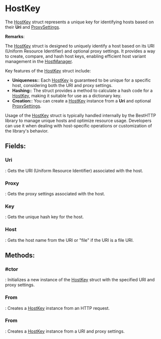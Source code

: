 # HostKey

The [HostKey](../HostSetting/HostKey.md) struct represents a unique key for identifying hosts based on their **Uri** and [ProxySettings](../Settings/ProxySettings.md). 

**Remarks**:

The [HostKey](../HostSetting/HostKey.md) struct is designed to uniquely identify a host based on its URI (Uniform Resource Identifier) and optional proxy settings. It provides a way to create, compare, and hash host keys, enabling efficient host variant management in the [HostManager](../HostSetting/HostManager.md). 

 Key features of the [HostKey](../HostSetting/HostKey.md) struct include: 

- **Uniqueness:**:  Each [HostKey](../HostSetting/HostKey.md) is guaranteed to be unique for a specific host, considering both the URI and proxy settings. 
- **Hashing:**:  The struct provides a method to calculate a hash code for a [HostKey](../HostSetting/HostKey.md), making it suitable for use as a dictionary key. 
- **Creation:**:  You can create a [HostKey](../HostSetting/HostKey.md) instance from a **Uri** and optional [ProxySettings](../Settings/ProxySettings.md). 



 Usage of the [HostKey](../HostSetting/HostKey.md) struct is typically handled internally by the BestHTTP library to manage unique hosts and optimize resource usage. Developers can use it when dealing with host-specific operations or customization of the library's behavior. 

## **Fields**:
### **Uri**
: Gets the URI (Uniform Resource Identifier) associated with the host. 
### **Proxy**
: Gets the proxy settings associated with the host. 
### **Key**
: Gets the unique hash key for the host. 
### **Host**
: Gets the host name from the URI or "file" if the URI is a file URI. 
## **Methods**:

### **#ctor**
: Initializes a new instance of the [HostKey](../HostSetting/HostKey.md) struct with the specified URI and proxy settings. 

### **From**
: Creates a [HostKey](../HostSetting/HostKey.md) instance from an HTTP request. 

### **From**
: Creates a [HostKey](../HostSetting/HostKey.md) instance from a URI and proxy settings. 